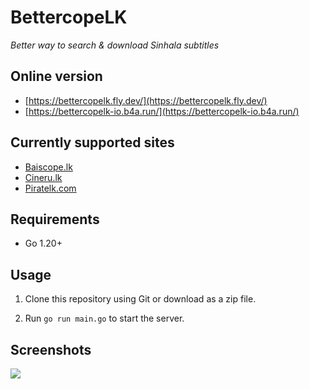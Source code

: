 # BettercopeLK

_Better way to search & download Sinhala subtitles_

## Online version

- [https://bettercopelk.fly.dev/](https://bettercopelk.fly.dev/)
- [https://bettercopelk-io.b4a.run/](https://bettercopelk-io.b4a.run/)

## Currently supported sites

- [Baiscope.lk](https://baiscopelk.com/)
- [Cineru.lk](https://cineru.lk/)
- [Piratelk.com](https://piratelk.com/)

## Requirements

- Go 1.20+

## Usage

1. Clone this repository using Git or download as a zip file.

2. Run `go run main.go` to start the server.

## Screenshots

<img src="https://i.imgur.com/x5zEO6s.png"/>
